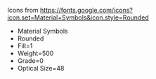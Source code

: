 Icons from https://fonts.google.com/icons?icon.set=Material+Symbols&icon.style=Rounded
- Material Symbols
- Rounded
- Fill=1
- Weight=500
- Grade=0
- Optical Size=48